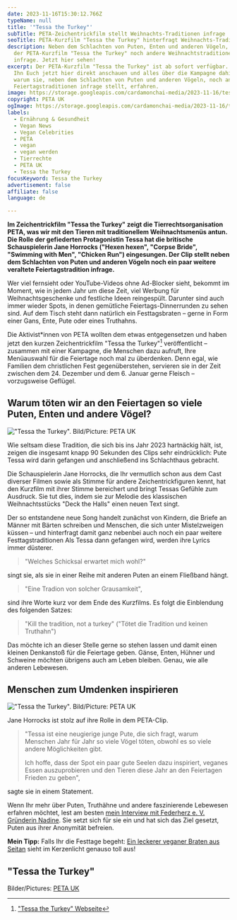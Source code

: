 ```yaml
---
date: 2023-11-16T15:30:12.766Z
typeName: null
title: '"Tessa the Turkey"'
subTitle: PETA-Zeichentrickfilm stellt Weihnachts-Traditionen infrage
seoTitle: PETA-Kurzfilm "Tessa the Turkey" hinterfragt Weihnachts-Traditionen
description: Neben dem Schlachten von Puten, Enten und anderen Vögeln, stellt
  der PETA-Kurzfilm "Tessa the Turkey" noch andere Weihnachtstraditionen
  infrage. Jetzt hier sehen!
excerpt: Der PETA-Kurzfilm "Tessa the Turkey" ist ab sofort verfügbar. Ihr könnt
  Ihn Euch jetzt hier direkt anschauen und alles über die Kampagne dahinter und
  warum sie, neben dem Schlachten von Puten und anderen Vögeln, noch andere
  Feiertagstraditionen infrage stellt, erfahren.
image: https://storage.googleapis.com/cardamonchai-media/2023-11-16/tessa-the-turkey-soundsvegan-peta-jpg-imagine-080808_38352e_1024_768/640.webp
copyright: PETA UK
ogImage: https://storage.googleapis.com/cardamonchai-media/2023-11-16/tessa-the-turkey-soundsvegan-peta-og-jpg-imagine-080808_33342d_1200_628/640.webp
labels:
  - Ernährung & Gesundheit
  - Vegan News
  - Vegan Celebrities
  - PETA
  - vegan
  - vegan werden
  - Tierrechte
  - PETA UK
  - Tessa the Turkey
focusKeyword: Tessa the Turkey
advertisement: false
affiliate: false
language: de

---
```


**Im Zeichentrickfilm "Tessa the Turkey" zeigt die Tierrechtsorganisation PETA, was wir mit den Tieren mit traditionellem Weihnachtsmenüs antun. Die Rolle der gefiederten Protagonistin Tessa hat die britische Schauspielerin Jane Horrocks ("Hexen hexen", "Corpse Bride", "Swimming with Men", "Chicken Run") eingesungen. Der Clip stellt neben dem Schlachten von Puten und anderen Vögeln noch ein paar weitere veraltete Feiertagstradition infrage.**

Wer viel fernsieht oder YouTube-Videos ohne Ad-Blocker sieht, bekommt im Moment, wie in jedem Jahr um diese Zeit, viel Werbung für Weihnachtsgeschenke und festliche Ideen reingespült. Darunter sind auch immer wieder Spots, in denen gemütliche Feiertags-Dinnerrunden zu sehen sind. Auf dem Tisch steht dann natürlich ein Festtagsbraten – gerne in Form einer Gans, Ente, Pute oder eines Truthahns.

Die Aktivist\*innen von PETA wollten dem etwas entgegensetzen und haben jetzt den kurzen Zeichentrickfilm "Tessa the Turkey"[^1] veröffentlicht – zusammen mit einer Kampagne, die Menschen dazu aufruft, Ihre Menüauswahl für die Feiertage noch mal zu überdenken. Denn egal, wie Familien dem christlichen Fest gegenüberstehen, servieren sie in der Zeit zwischen dem 24. Dezember und dem 6. Januar gerne Fleisch – vorzugsweise Geflügel.

## Warum töten wir an den Feiertagen so viele Puten, Enten und andere Vögel?

!["Tessa the Turkey". Bild/Picture: PETA UK](https://storage.googleapis.com/cardamonchai-media/2023-11-16/tessa-the-turkey-soundsvegan-peta-1-jpg-imagine-181828_564257_1024_768/640.webp '"Tessa the Turkey". Bild/Picture: PETA UK')

Wie seltsam diese Tradition, die sich bis ins Jahr 2023 hartnäckig hält, ist, zeigen die insgesamt knapp 90 Sekunden des Clips sehr eindrücklich: Pute Tessa wird darin gefangen und anschließend ins Schlachthaus gebracht.

Die Schauspielerin Jane Horrocks, die Ihr vermutlich schon aus dem Cast diverser Filmen sowie als Stimme für andere Zeichentrickfiguren kennt, hat den Kurzfilm mit ihrer Stimme bereichert und bringt Tessas Gefühle zum Ausdruck. Sie tut dies, indem sie zur Melodie des klassischen Weihnachtsstücks "Deck the Halls" einen neuen Text singt.

Der so entstandene neue Song handelt zunächst von Kindern, die Briefe an Männer mit Bärten schreiben und Menschen, die sich unter Mistelzweigen küssen – und hinterfragt damit ganz nebenbei auch noch ein paar weitere Festtagstraditionen Als Tessa dann gefangen wird, werden ihre Lyrics immer düsterer.

> "Welches Schicksal erwartet mich wohl?"

singt sie, als sie in einer Reihe mit anderen Puten an einem Fließband hängt.

> "Eine Tradion von solcher Grausamkeit",

sind ihre Worte kurz vor dem Ende des Kurzfilms. Es folgt die Einblendung des folgenden Satzes:

> "Kill the tradition, not a turkey" ("Tötet die Tradition und keinen Truthahn")

Das möchte ich an dieser Stelle gerne so stehen lassen und damit einen kleinen Denkanstoß für die Feiertage geben. Gänse, Enten, Hühner und Schweine möchten übrigens auch am Leben bleiben. Genau, wie alle anderen Lebewesen.

## Menschen zum Umdenken inspirieren

!["Tessa the Turkey". Bild/Picture: PETA UK](https://storage.googleapis.com/cardamonchai-media/2023-11-16/tessa-the-turkey-soundsvegan-peta-2-jpg-imagine-181818_725d63_1024_768/640.webp '"Tessa the Turkey". Bild/Picture: PETA UK')

Jane Horrocks ist stolz auf ihre Rolle in dem PETA-Clip.

> "Tessa ist eine neugierige junge Pute, die sich fragt, warum Menschen Jahr für Jahr so viele Vögel töten, obwohl es so viele andere Möglichkeiten gibt.
>
> Ich hoffe, dass der Spot ein paar gute Seelen dazu inspiriert, veganes Essen auszuprobieren und den Tieren diese Jahr an den Feiertagen Frieden zu geben",

sagte sie in einem Statement.

Wenn Ihr mehr über Puten, Truthähne und andere faszinierende Lebewesen erfahren möchtet, lest am besten [mein Interview mit Federherz e. V. Gründerin Nadine](/2023/10/federherz-interview/). Sie setzt sich für sie ein und hat sich das Ziel gesetzt, Puten aus ihrer Anonymität befreien.

**Mein Tipp:** Falls Ihr die Festtage begeht: [Ein leckerer veganer Braten aus Seitan](/2016/01/seitan-grundrezept/) sieht im Kerzenlicht genauso toll aus!

## "Tessa the Turkey"

<YouTube id="XoZCg1tjCIc" />

Bilder/Pictures: [PETA UK](https://www.peta.org.uk/features/tessa-the-turkey/)

[^1]: ["Tessa the Turkey" Webseite](https://www.peta.org.uk/features/tessa-the-turkey/)
